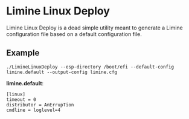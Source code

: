 # Limine Linux Deploy

Limine Linux Deploy is a dead simple utility meant to generate a Limine configuration file based on a default configuration file.

## Example

``./LimineLinuxDeploy --esp-directory /boot/efi --default-config limine.default --output-config limine.cfg``

**limine.default**:
```
[linux]
timeout = 0
distributor = AnErrupTion
cmdline = loglevel=4
```